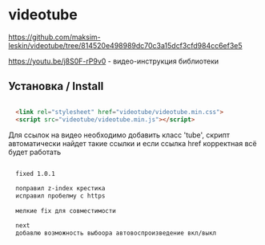
# videotube

https://github.com/maksim-leskin/videotube/tree/814520e498989dc70c3a15dcf3cfd984cc6ef3e5

https://youtu.be/j8S0F-rP9v0 - видео-инструкция библиотеки

## Установка / Install

```html

  <link rel="stylesheet" href="videotube/videotube.min.css">
  <script src="videotube/videotube.min.js"></script>

```


Для ссылок на видео необходимо добавить класс 'tube', скрипт автоматически найдет такие ссылки и если ссылка href корректная всё будет работать


```bash

  fixed 1.0.1
  
  поправил z-index крестика
  исправил пробелму с https
  
  мелкие fix для совместимости

  next
  добавлю возможность выбоора автовоспроизведение вкл/выкл

```
